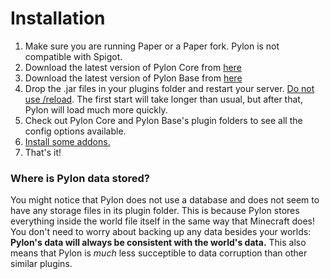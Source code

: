 # Installation

1. Make sure you are running Paper or a Paper fork. Pylon is not compatible with Spigot.
2. Download the latest version of Pylon Core from [here](https://github.com/pylonmc/pylon-core/releases)
3. Download the latest version of Pylon Base from [here](https://github.com/pylonmc/pylon-base)
4. Drop the .jar files in your plugins folder and restart your server. [Do not use /reload](https://madelinemiller.dev/blog/problem-with-reload/). The first start will take longer than usual, but after that, Pylon will load much more quickly.
5. Check out Pylon Core and Pylon Base's plugin folders to see all the config options available.
5. [Install some addons.](list-of-addons.md)
6. That's it!

### Where is Pylon data stored?

You might notice that Pylon does not use a database and does not seem to have any storage files in its plugin folder. This is because Pylon stores everything inside the world file itself in the same way that Minecraft does! You don't need to worry about backing up any data besides your worlds: **Pylon's data will always be consistent with the world's data.** This also means that Pylon is *much* less succeptible to data corruption than other similar plugins.

